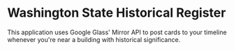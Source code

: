 # Washington State Historical Register

This application uses Google Glass' Mirror API to post cards to your timeline whenever you're near a building with historical significance.